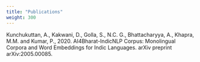 ```yaml
---
title: "Publications"
weight: 300
---
```


<p>
                   Kunchukuttan, A., Kakwani, D., Golla, S., N.C. G., Bhattacharyya, A., Khapra, M.M. and Kumar, P., 2020. AI4Bharat-IndicNLP Corpus: Monolingual Corpora and Word Embeddings for Indic Languages. arXiv preprint arXiv:2005.00085.
</p>